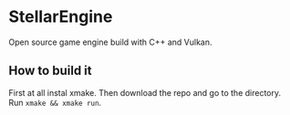 # StellarEngine
Open source game engine build with C++ and Vulkan.

## How to build it
First at all instal xmake. Then download the repo and go to the directory. Run `xmake && xmake run`.
